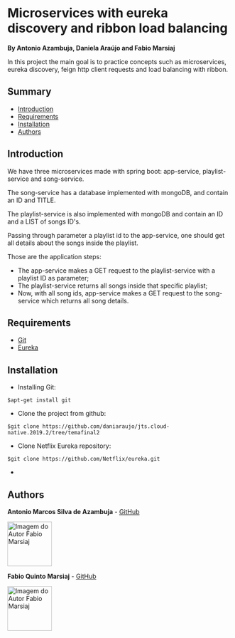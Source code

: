 # Microservices with eureka discovery and ribbon load balancing
**By Antonio Azambuja, Daniela Araújo and Fabio Marsiaj**

In this project the main goal is to practice concepts such as microservices, eureka discovery, feign http client requests
and load balancing with ribbon.

## Summary

  - [Introduction](#introduction)
  - [Requirements](#requirements)
  - [Installation](#installation)
  - [Authors](#authors)
  
  ## Introduction
  
   We have three microservices made with spring boot: app-service, playlist-service and song-service.
   
   The song-service has a database implemented with mongoDB, and contain an ID and TITLE.
   
   The playlist-service is also implemented with mongoDB and contain an ID and a LIST of songs ID's.
   
   Passing through parameter a playlist id to the app-service, one should get all details about the songs inside the playlist.
   
   Those are the application steps:
   - The app-service makes a GET request to the playlist-service with a playlist ID as parameter;
   - The playlist-service returns all songs inside that specific playlist;
   - Now, with all song ids, app-service makes a GET request to the song-service which returns all song details.
    
  ## Requirements
  
  - [Git](https://git-scm.com/)
  - [Eureka](https://github.com/Netflix/eureka)
  
  ## Installation
  
 - Installing Git:
```
$apt-get install git
```
  
  - Clone the project from github:
```
$git clone https://github.com/daniaraujo/jts.cloud-native.2019.2/tree/temafinal2
```

 - Clone Netflix Eureka repository:
```
$git clone https://github.com/Netflix/eureka.git
```

 - 

   ## Authors
   
   
   **Antonio Marcos Silva de Azambuja** -  [GitHub](https://github.com/antonioazambuja)
   
   <a href="https://github.com/fabioqmarsiaj">
        <img 
        alt="Imagem do Autor Fabio Marsiaj" src="https://avatars3.githubusercontent.com/u/45765571?s=460&v=4
" width="100">
   </a>
   
   **Fabio Quinto Marsiaj** -  [GitHub](https://github.com/fabioqmarsiaj)
   
   <a href="https://github.com/fabioqmarsiaj">
        <img 
        alt="Imagem do Autor Fabio Marsiaj" src="https://avatars0.githubusercontent.com/u/34289167?s=460&v=4" width="100">
  </a>
  
